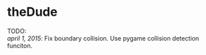 # theDude
TODO:  
*april 1, 2015*: Fix boundary collision. Use pygame collision detection funciton.
